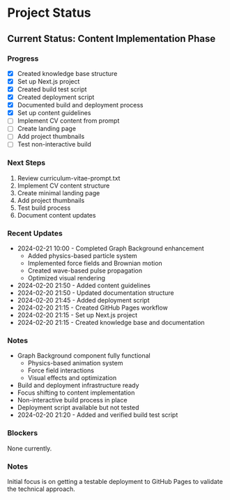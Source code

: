 # Project Status

## Current Status: Content Implementation Phase

### Progress
- [x] Created knowledge base structure
- [x] Set up Next.js project
- [x] Created build test script
- [x] Created deployment script
- [x] Documented build and deployment process
- [x] Set up content guidelines
- [ ] Implement CV content from prompt
- [ ] Create landing page
- [ ] Add project thumbnails
- [ ] Test non-interactive build

### Next Steps
1. Review curriculum-vitae-prompt.txt
2. Implement CV content structure
3. Create minimal landing page
4. Add project thumbnails
5. Test build process
6. Document content updates

### Recent Updates
- 2024-02-21 10:00 - Completed Graph Background enhancement
  * Added physics-based particle system
  * Implemented force fields and Brownian motion
  * Created wave-based pulse propagation
  * Optimized visual rendering
- 2024-02-20 21:50 - Added content guidelines
- 2024-02-20 21:50 - Updated documentation structure
- 2024-02-20 21:45 - Added deployment script
- 2024-02-20 21:15 - Created GitHub Pages workflow
- 2024-02-20 21:15 - Set up Next.js project
- 2024-02-20 21:15 - Created knowledge base and documentation

### Notes
- Graph Background component fully functional
  * Physics-based animation system
  * Force field interactions
  * Visual effects and optimization
- Build and deployment infrastructure ready
- Focus shifting to content implementation
- Non-interactive build process in place
- Deployment script available but not tested
- 2024-02-20 21:20 - Added and verified build test script

### Blockers
None currently.

### Notes
Initial focus is on getting a testable deployment to GitHub Pages to validate the technical approach.